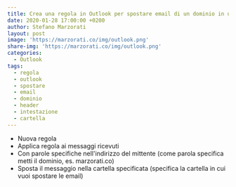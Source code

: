 ```yaml
---
title: Crea una regola in Outlook per spostare email di un dominio in una cartella
date: 2020-01-28 17:00:00 +0200
author: Stefano Marzorati
layout: post
image: 'https://marzorati.co/img/outlook.png'
share-img: 'https://marzorati.co/img/outlook.png'
categories:
  - Outlook
tags:
  - regola
  - outlook
  - spostare
  - email
  - dominio
  - header
  - intestazione
  - cartella
---
```

* Nuova regola
* Applica regola ai messaggi ricevuti
* Con parole specifiche nell'indirizzo del mittente (come parola specifica metti il dominio, es. marzorati.co)
* Sposta il messaggio nella cartella specificata (specifica la cartella in cui vuoi spostare le email)
